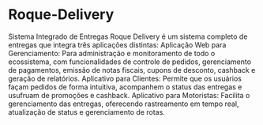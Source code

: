 # Roque-Delivery
 Sistema Integrado de Entregas  Roque Delivery é um sistema completo de entregas que integra três aplicações distintas:  Aplicação Web para Gerenciamento: Para administração e monitoramento de todo o ecossistema, com funcionalidades de controle de pedidos, gerenciamento de pagamentos, emissão de notas fiscais, cupons de desconto, cashback e geração de relatórios. Aplicativo para Clientes: Permite que os usuários façam pedidos de forma intuitiva, acompanhem o status das entregas e usufruam de promoções e cashback. Aplicativo para Motoristas: Facilita o gerenciamento das entregas, oferecendo rastreamento em tempo real, atualização de status e gerenciamento de rotas.
